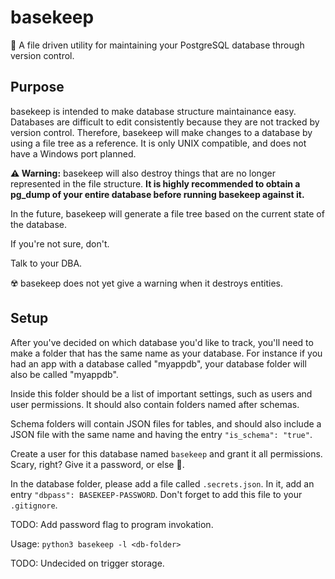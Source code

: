 # basekeep
🏰 A file driven utility for maintaining your PostgreSQL database through version control.

## Purpose
basekeep is intended to make database structure maintainance easy. Databases are difficult to edit consistently because they are not tracked by version control. Therefore, basekeep will make changes to a database by using a file tree as a reference. It is only UNIX compatible, and does not have a Windows port planned.

**⚠️ Warning:** basekeep will also destroy things that are no longer represented in the file structure. **It is highly recommended to obtain a pg_dump of your entire database before running basekeep against it.** 

In the future, basekeep will generate a file tree based on the current state of the database.

If you're not sure, don't.

Talk to your DBA.

☢️ basekeep does not yet give a warning when it destroys entities.

## Setup
After you've decided on which database you'd like to track, you'll need to make a folder that has the same name as your database. For instance if you had an app with a database called "myappdb", your database folder will also be called "myappdb".

Inside this folder should be a list of important settings, such as users and user permissions. It should also contain folders named after schemas. 

Schema folders will contain JSON files for tables, and should also include a JSON file with the same name and having the entry `"is_schema": "true"`.

Create a user for this database named `basekeep` and grant it all permissions. Scary, right? Give it a password, or else 🔮.

In the database folder, please add a file called `.secrets.json`. In it, add an entry `"dbpass": BASEKEEP-PASSWORD`. Don't forget to add this file to your `.gitignore`.

TODO: Add password flag to program invokation. 

Usage: `python3 basekeep -l <db-folder>`

TODO: Undecided on trigger storage.